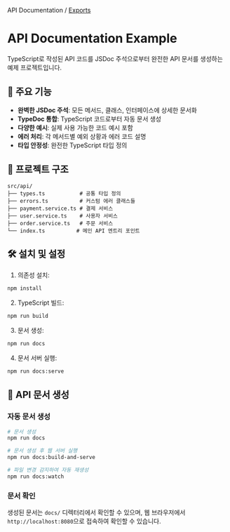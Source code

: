API Documentation / [Exports](modules.md)

# API Documentation Example

TypeScript로 작성된 API 코드를 JSDoc 주석으로부터 완전한 API 문서를 생성하는 예제 프로젝트입니다.

## 🚀 주요 기능

- **완벽한 JSDoc 주석**: 모든 메서드, 클래스, 인터페이스에 상세한 문서화
- **TypeDoc 통합**: TypeScript 코드로부터 자동 문서 생성
- **다양한 예시**: 실제 사용 가능한 코드 예시 포함
- **에러 처리**: 각 메서드별 예외 상황과 에러 코드 설명
- **타입 안정성**: 완전한 TypeScript 타입 정의

## 📁 프로젝트 구조

```
src/api/
├── types.ts           # 공통 타입 정의
├── errors.ts          # 커스텀 에러 클래스들
├── payment.service.ts # 결제 서비스
├── user.service.ts    # 사용자 서비스
├── order.service.ts   # 주문 서비스
└── index.ts          # 메인 API 엔트리 포인트
```

## 🛠 설치 및 설정

1. 의존성 설치:
```bash
npm install
```

2. TypeScript 빌드:
```bash
npm run build
```

3. 문서 생성:
```bash
npm run docs
```

4. 문서 서버 실행:
```bash
npm run docs:serve
```

## 📖 API 문서 생성

### 자동 문서 생성
```bash
# 문서 생성
npm run docs

# 문서 생성 후 웹 서버 실행
npm run docs:build-and-serve

# 파일 변경 감지하여 자동 재생성
npm run docs:watch
```

### 문서 확인
생성된 문서는 `docs/` 디렉터리에서 확인할 수 있으며, 웹 브라우저에서 `http://localhost:8080`으로 접속하여 확인할 수 있습니다.
